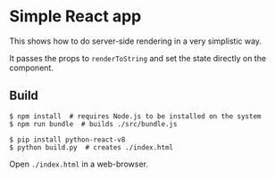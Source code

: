 # Simple React app

This shows how to do server-side rendering in a very simplistic way.

It passes the props to `renderToString` and
set the state directly on the component.

## Build

```
$ npm install  # requires Node.js to be installed on the system
$ npm run bundle  # builds ./src/bundle.js

$ pip install python-react-v8
$ python build.py  # creates ./index.html
```

Open `./index.html` in a web-browser.

